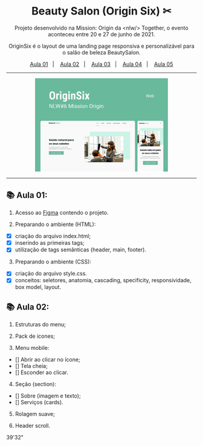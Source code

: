 <h1 align="center">Beauty Salon (Origin Six) ✂</h1>

<div align="center">
Projeto desenvolvido na Mission: Origin da &lt;nlw/&gt; Together, o evento aconteceu entre 20 e 27 de junho de 2021.

OriginSix é o layout de uma landing page responsiva e personalizável para o salão de beleza BeautySalon.
</div>

<div align="center">
  <a href="#aula01">Aula 01</a>&nbsp;&nbsp;&nbsp;|&nbsp;&nbsp;&nbsp;
  <a href="#aula02">Aula 02</a>&nbsp;&nbsp;&nbsp;|&nbsp;&nbsp;&nbsp;
  <a href="#aula03">Aula 03</a>&nbsp;&nbsp;&nbsp;|&nbsp;&nbsp;&nbsp;
  <a href="#aula04">Aula 04</a>&nbsp;&nbsp;&nbsp;|&nbsp;&nbsp;&nbsp;
  <a href="#aula05">Aula 05</a>
</div>

<hr>

<div align="center">
<img alt="layout" src="./imagens/capa.png" width="70%">
</div>

<hr>

<div id="aula01">
<h2>📚 Aula 01:</h2>
</div>

1. Acesso ao [Figma](https://www.figma.com/community/file/1009807319507822993) contendo o projeto.

2. Preparando o ambiente (HTML):

- [x] criação do arquivo index.html;
- [x] inserindo as primeiras tags;
- [x] utilização de tags semânticas (header, main, footer).

3. Preparando o ambiente (CSS):

- [x] criação do arquivo style.css.
- [x] conceitos: seletores, anatomia, cascading, specificity, responsividade, box model, layout.

<div id="aula02">
<h2>📚 Aula 02:</h2>
</div>

1. Estruturas do menu; 

2. Pack de ícones;

3. Menu mobile: 

- [] Abrir ao clicar no ícone;
- [] Tela cheia;
- [] Esconder ao clicar. 

4. Seção (section):

- [] Sobre (imagem e texto);
- [] Serviços (cards).

5. Rolagem suave;

6. Header scroll.

39'32"